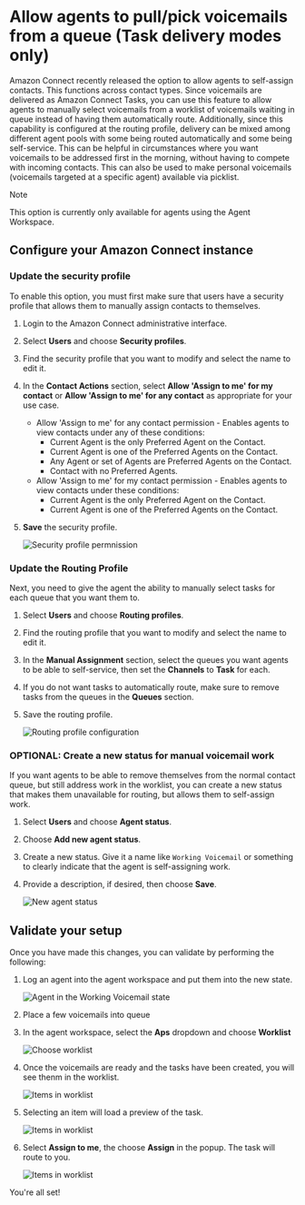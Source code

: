 # Allow agents to pull/pick voicemails from a queue (Task delivery modes only)
Amazon Connect recently released the option to allow agents to self-assign contacts. This functions across contact types. Since voicemails are delivered as Amazon Connect Tasks, you can use this feature to allow agents to manually select voicemails from a worklist of voicemails waiting in queue instead of having them automatically route. Additionally, since this capability is configured at the routing profile, delivery can be mixed among different agent pools with some being routed automatically and some being self-service. This can be helpful in circumstances where you want voicemails to be addressed first in the morning, without having to compete with incoming contacts. This can also be used to make personal voicemails (voicemails targeted at a specific agent) available via picklist.

> [!NOTE]  
> This option is currently only available for agents using the Agent Workspace.

## Configure your Amazon Connect instance
### Update the security profile
To enable this option, you must first make sure that users have a security profile that allows them to manually assign contacts to themselves. 
1.  Login to the Amazon Connect administrative interface. 
1.  Select **Users** and choose **Security profiles**.
1.  Find the security profile that you want to modify and select the name to edit it.
1.  In the **Contact Actions** section, select **Allow 'Assign to me' for my contact** or **Allow 'Assign to me' for any contact** as appropriate for your use case. 
    -  Allow 'Assign to me' for any contact permission - Enables agents to view contacts under any of these conditions:
        -  Current Agent is the only Preferred Agent on the Contact.
        -  Current Agent is one of the Preferred Agents on the Contact.
        -  Any Agent or set of Agents are Preferred Agents on the Contact.
        -  Contact with no Preferred Agents.
    -  Allow 'Assign to me' for my contact permission - Enables agents to view contacts under these conditions:
        -  Current Agent is the only Preferred Agent on the Contact.
        -  Current Agent is one of the Preferred Agents on the Contact.
1.  **Save** the security profile.

    ![Security profile permnission](/Docs/Img/self_serve_security_profile.png)

### Update the Routing Profile
Next, you need to give the agent the ability to manually select tasks for each queue that you want them to. 
1.  Select **Users** and choose **Routing profiles**.
1.  Find the routing profile that you want to modify and select the name to edit it.
1.  In the **Manual Assignment** section, select the queues you want agents to be able to self-service, then set the **Channels** to **Task** for each.
1.  If you do not want tasks to automatically route, make sure to remove tasks from the queues in the **Queues** section.
1.  Save the routing profile.

    ![Routing profile configuration](/Docs/Img/self_serve_routing_profile.png)

### OPTIONAL: Create a new status for manual voicemail work
If you want agents to be able to remove themselves from the normal contact queue, but still address work in the worklist, you can create a new status that makes them unavailable for routing, but allows them to self-assign work. 
1.  Select **Users** and choose **Agent status**.
1.  Choose **Add new agent status**.
1.  Create a new status. Give it a name like `Working Voicemail` or something to clearly indicate that the agent is self-assigning work.
1.  Provide a description, if desired, then choose **Save**.

    ![New agent status](/Docs/Img/self_serve_agent_status.png)

## Validate your setup
Once you have made this changes, you can validate by performing the following:
1.  Log an agent into the agent workspace and put them into the new state.

    ![Agent in the Working Voicemail state](/Docs/Img/self_serve_logged_in.png)

2.  Place a few voicemails into queue
3.  In the agent workspace, select the **Aps** dropdown and choose **Worklist**

    ![Choose worklist](/Docs/Img/self_serve_set_worklist.png)

4.  Once the voicemails are ready and the tasks have been created, you will see thenm in the worklist.

    ![Items in worklist](/Docs/Img/self_serve_worklist_items.png)

5.  Selecting an item will load a preview of the task. 

    ![Items in worklist](/Docs/Img/self_serve_task_preview.png)

6.  Select **Assign to me**, the choose **Assign** in the popup. The task will route to you. 

    ![Items in worklist](/Docs/Img/self_serve_connected_task.png)

You're all set!